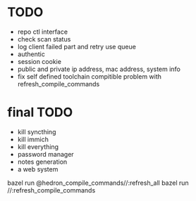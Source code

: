 # TODO
* repo ctl interface
* check scan status
* log client failed part and retry use queue
* authentic
* session cookie
* public and private ip address, mac address, system info
* fix self defined toolchain compitible problem with refresh_compile_commands

# final TODO
* kill syncthing
* kill immich
* kill everything
* password manager
* notes generation
* a web system

bazel run @hedron_compile_commands//:refresh_all
bazel run //:refresh_compile_commands
